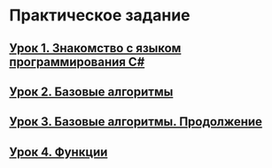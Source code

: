 # **Практическое задание**

## [**Урок 1. Знакомство с языком программирования С#**](https://github.com/egorbos-geekbrains/knowing-language/tree/main/Lesson%201)

## [**Урок 2. Базовые алгоритмы**](https://github.com/egorbos-geekbrains/knowing-language/tree/main/Lesson%202)

## [**Урок 3. Базовые алгоритмы. Продолжение**](https://github.com/egorbos-geekbrains/knowing-language/tree/main/Lesson%203)

## [**Урок 4. Функции**](https://github.com/egorbos-geekbrains/knowing-language/tree/main/Lesson%204)